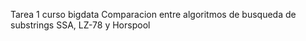 Tarea 1 curso bigdata
Comparacion entre algoritmos de busqueda de substrings SSA, LZ-78 y Horspool

